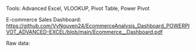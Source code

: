 Tools: Advanced Excel, VLOOKUP, Pivot Table, Power Pivot

E-commerce Sales Dashboard: https://github.com/VyNguyen24/EcommerceAnalysis_Dashboard_POWERPIVOT_ADVANCED-EXCEL/blob/main/Ecommerce__Dashboard.pdf 

Raw data: 
